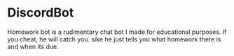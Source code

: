 # DiscordBot
Homework bot is a rudimentary chat bot I made for educational purposes. If you cheat, he will catch you. sike he just tells you what homework there is and when its due.

